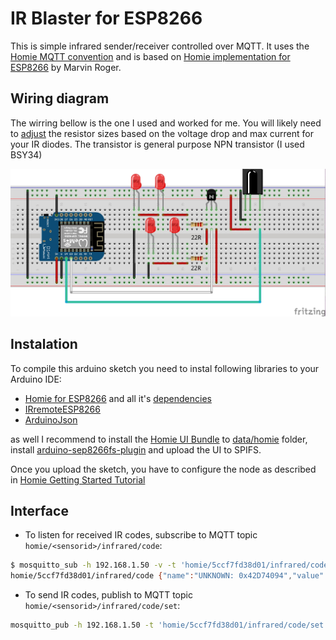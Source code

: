 
IR Blaster for ESP8266
======================

This is simple infrared sender/receiver controlled over MQTT.
It uses the [Homie MQTT convention](https://github.com/marvinroger/homie)
and is based on [Homie implementation for ESP8266](https://github.com/marvinroger/homie-esp8266) by
Marvin Roger.


Wiring diagram
--------------

The wirring bellow is the one I used and worked for me. 
You will likely need to [adjust](http://led.linear1.org/led.wiz) the 
resistor sizes based on the voltage drop and max current for your IR diodes.
The transistor is general purpose NPN transistor (I used BSY34)

![wiring](doc/weemos_hookup_bb.jpg)


Instalation
-----------

To compile this arduino sketch you need to instal following libraries to your Arduino IDE:

- [Homie for ESP8266](https://github.com/marvinroger/homie-esp8266) and all it's [dependencies](https://homie-esp8266.readme.io/docs/getting-started#section-installing-homie-for-esp8266)
- [IRremoteESP8266](https://github.com/sebastienwarin/IRremoteESP8266)
- [ArduinoJson](https://github.com/bblanchon/ArduinoJson)

as well I recommend to install the [Homie UI Bundle](https://homie-esp8266.readme.io/docs/ui-bundle) 
to [data/homie](https://github.com/marvinroger/homie-esp8266/tree/develop/data/homie) folder, 
install [arduino-sep8266fs-plugin](https://github.com/esp8266/arduino-esp8266fs-plugin)
and upload the UI to SPIFS.

Once you upload the sketch, you have to configure the node as described in [Homie Getting Started Tutorial](https://homie-esp8266.readme.io/docs/getting-started)

Interface
---------

- To listen for received IR codes, subscribe to MQTT topic `homie/<sensorid>/infrared/code`:

```bash
$ mosquitto_sub -h 192.168.1.50 -v -t 'homie/5ccf7fd38d01/infrared/code'
homie/5ccf7fd38d01/infrared/code {"name":"UNKNOWN: 0x42D74094","value":1121403028,"frequency":38,"type":{"id":-1,"name":"UNKNOWN"},"raw":[9100,4600,600,650,600,1750,600,1750,600,1750,600,650,600,1750,600,1750,600,1750,600,1750,600,1750,600,1750,600,650,600,650,600,650,600,650,600,1800,600,650,600,650,600,1750,600,650,600,650,600,650,600,650,600,650,600,1750,600,1750,600,650,600,650,600,1750,600,1750,600,650,600,650,600]}
```

- To send IR codes, publish to MQTT topic `homie/<sensorid>/infrared/code/set`:
```bash
mosquitto_pub -h 192.168.1.50 -t 'homie/5ccf7fd38d01/infrared/code/set' -m "{"frequency":38,"raw":[900,900,1800,900,900,900,900,900,900,900,900,900,900,900,900,900,900,900,900,900,900,900,900,1800,900]}";
```



